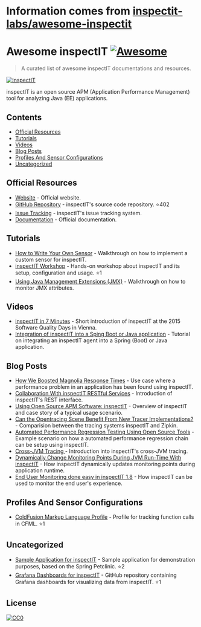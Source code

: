 # Information comes from [inspectit-labs/awesome-inspectit](https://github.com/inspectit-labs/awesome-inspectit)
# Awesome inspectIT  [![Awesome](https://cdn.rawgit.com/sindresorhus/awesome/d7305f38d29fed78fa85652e3a63e154dd8e8829/media/badge.svg)](https://github.com/sindresorhus/awesome)

> A curated list of awesome inspectIT documentations and resources.

[![inspectIT](media/inspectit.png)](http://www.inspectit.rocks/)

inspectIT is an open source APM (Application Performance Management) tool for analyzing Java (EE) applications.

## Contents

- [Official Resources](#official-resources)
- [Tutorials](#tutorials)
- [Videos](#videos)
- [Blog Posts](#blog-posts)
- [Profiles And Sensor Configurations](#profiles-and-sensor-configurations)
- [Uncategorized](#uncategorized)

## Official Resources

* [Website](http://www.inspectit.rocks/) - Official website.
* [GitHub Repository](https://github.com/inspectIT/inspectIT) - inspectIT's source code repository. :star:402
* [Issue Tracking](https://inspectit-performance.atlassian.net/browse/INSPECTIT) - inspectIT's issue tracking system.
* [Documentation](https://inspectit-performance.atlassian.net/wiki/) - Official documentation.

## Tutorials
* [How to Write Your Own Sensor](https://dzone.com/articles/how-to-write-your-own-sensor-for-the-open-source-a) - Walkthrough on how to implement a custom sensor for inspectIT.
* [inspectIT Workshop](https://github.com/inspectit-labs/workshop) - Hands-on workshop about inspectIT and its setup, configuration and usage. :star:1
* [Using Java Management Extensions (JMX)](https://blog.novatec-gmbh.de/inspectit-1-6-monitoring-jmx/) - Walkthrough on how to monitor JMX attributes.
 
## Videos

* [inspectIT in 7 Minutes](https://www.youtube.com/watch?v=bqZPBsTxAc4) - Short introduction of inspectIT at the 2015 Software Quality Days in Vienna.
* [Integration of inspectIT into a Sping Boot or Java application](https://www.youtube.com/watch?v=x0fnYSANIFk) - Tutorial on integrating an inspectIT agent into a Spring (Boot) or Java application.

## Blog Posts

* [How We Boosted Magnolia Response Times](https://www.magnolia-cms.com/blogs/guest-blogger/detail~@how-we-boosted-magnolia-response-times-with-dynamic-page-caching~.html) - Use case where a performance problem in an application has been found using inspectIT.
* [Collaboration With inspectIT RESTful Services](https://blog.novatec-gmbh.de/inspectit-restful-services/) - Introduction of inspectIT's REST interface.
* [Using Open Source APM Software: inspectIT](https://opensource.com/article/17/3/inspectit) - Overview of inspectIT and case story of a typical usage scenario.
* [Can the Opentracing Scene Benefit From New Tracer Implementations?](https://dzone.com/articles/can-opentracing-scene-benefit-from-new-tracer-impl) - Comparision between the tracing systems inspectIT and Zipkin.
* [Automated Performance Regression Testing Using Open Source Tools](https://blog.novatec-gmbh.de/automated-performance-regression-testing/) - Example scenario on how a automated performance regression chain can be setup using inspectIT.
* [Cross-JVM Tracing ](https://blog.novatec-gmbh.de/inspectit-1-7-cross-jvm-tracing/) - Introduction into inspectIT's cross-JVM tracing.
* [Dynamically Change Monitoring Points During JVM Run-Time With inspectIT](https://blog.novatec-gmbh.de/dynamically-change-monitoring-points-during-jvm-run-time-with-inspectit/) - How inspectIT dynamically updates monitoring points during application runtime.
* [End User Monitoring done easy in inspectIT 1.8](https://blog.novatec-gmbh.de/end-user-monitoring-inspectit-1-8/) - How inspectIT can be used to monitor the end user's experience.

## Profiles And Sensor Configurations

* [ColdFusion Markup Language Profile](https://github.com/ghedwards/cfml-inspectIT) - Profile for tracking function calls in CFML. :star:1

## Uncategorized

* [Sample Application for inspectIT](https://github.com/inspectit-labs/spring-petclinic-microservices) - Sample application for demonstration purposes, based on the Spring Petclinic. :star:2
* [Grafana Dashboards for inspectIT](https://github.com/inspectit-labs/dashboards) - GitHub repository containing Grafana dashboards for visualizing data from inspectIT. :star:1

## License

[![CC0](https://camo.githubusercontent.com/60561947585c982aee67ed3e3b25388184cc0aa3/687474703a2f2f6d6972726f72732e6372656174697665636f6d6d6f6e732e6f72672f70726573736b69742f627574746f6e732f38387833312f7376672f63632d7a65726f2e737667)](http://creativecommons.org/publicdomain/zero/1.0/)
